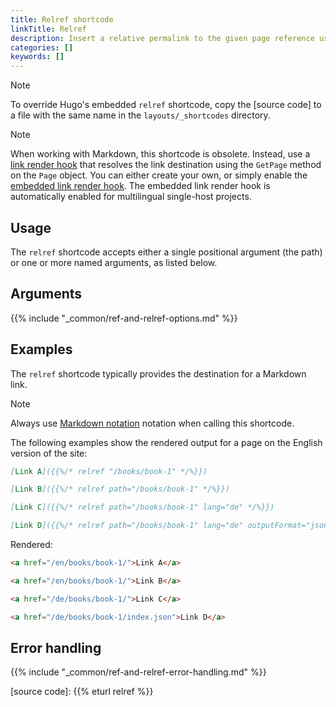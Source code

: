 ```yaml
---
title: Relref shortcode
linkTitle: Relref
description: Insert a relative permalink to the given page reference using the relref shortcode.
categories: []
keywords: []
---
```


> [!note]
> To override Hugo's embedded `relref` shortcode, copy the [source code] to a file with the same name in the `layouts/_shortcodes` directory.

> [!note]
> When working with Markdown, this shortcode is obsolete. Instead, use a [link render hook] that resolves the link destination using the `GetPage` method on the `Page` object. You can either create your own, or simply enable the [embedded link render hook]. The embedded link render hook is automatically enabled for multilingual single-host projects.

## Usage

The `relref` shortcode accepts either a single positional argument (the path) or one or more named arguments, as listed below.

## Arguments

{{% include "_common/ref-and-relref-options.md" %}}

## Examples

The `relref` shortcode typically provides the destination for a Markdown link.

> [!note]
> Always use [Markdown notation] notation when calling this shortcode.

The following examples show the rendered output for a page on the English version of the site:

```md
[Link A]({{%/* relref "/books/book-1" */%}})

[Link B]({{%/* relref path="/books/book-1" */%}})

[Link C]({{%/* relref path="/books/book-1" lang="de" */%}})

[Link D]({{%/* relref path="/books/book-1" lang="de" outputFormat="json" */%}})
```

Rendered:

```html
<a href="/en/books/book-1/">Link A</a>

<a href="/en/books/book-1/">Link B</a>

<a href="/de/books/book-1/">Link C</a>

<a href="/de/books/book-1/index.json">Link D</a>
```

## Error handling

{{% include "_common/ref-and-relref-error-handling.md" %}}

[content format]: /content-management/formats/
[embedded link render hook]: /render-hooks/links/#default
[link render hook]: /render-hooks/links/
[Markdown notation]: /content-management/shortcodes/#notation
[source code]: {{% eturl relref %}}
